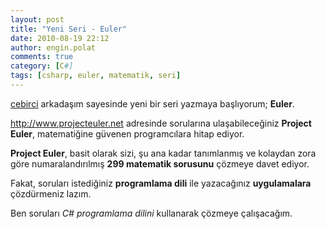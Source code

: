 ```yaml
---
layout: post
title: "Yeni Seri - Euler"
date: 2010-08-19 22:12
author: engin.polat
comments: true
category: [C#]
tags: [csharp, euler, matematik, seri]
---
```

<a href="http://www.cebirci.com/project-euler" target="_blank" rel="noopener">cebirci</a> arkadaşım sayesinde yeni bir seri yazmaya başlıyorum; **Euler**.

<a href="http://www.projecteuler.net" target="_blank" rel="noopener">http://www.projecteuler.net</a> adresinde sorularına ulaşabileceğiniz **Project Euler**, matematiğine güvenen programcılara hitap ediyor.

**Project Euler**, basit olarak sizi, şu ana kadar tanımlanmış ve kolaydan zora göre numaralandırılmış **299 matematik sorusunu** çözmeye davet ediyor.

Fakat, soruları istediğiniz **programlama dili** ile yazacağınız **uygulamalara** çözdürmeniz lazım.

Ben soruları *C# programlama dilini* kullanarak çözmeye çalışacağım.

